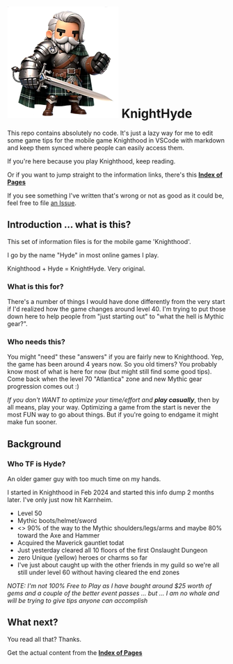 # ![image of a cartoon knight](./images/knighthyde1.256sharp.webp) KnightHyde

This repo contains absolutely no code. It's just a lazy way for me to edit some game tips for the mobile game Knighthood in VSCode with markdown and keep them synced where people can easily access them. 

If you're here because you play Knighthood, keep reading. 

Or if you want to jump straight to the information links, there's this **[Index of Pages](./0-Pages.md)**

If you see something I've written that's wrong or not as good as it could be, feel free to file [an Issue](/KnightHyde/issues). 

## Introduction ... what is this?

This set of information files is for the mobile game 'Knighthood'. 

I go by the name "Hyde" in most online games I play. 

Knighthood + Hyde = KnightHyde. Very original. 

### What is this for?

There's a number of things I would have done differently from the very start if I'd realized how the game changes around level 40. I'm trying to put those down here to help people from "just starting out" to "what the hell is Mythic gear?". 

### Who needs this?

You might "need" these "answers" if you are fairly new to Knighthood. Yep, the game has been around 4 years now. So you old timers? You probably know most of what is here for now (but might still find some good tips). Come back when the level 70 "Atlantica" zone and new Mythic gear progression comes out :)

*If you don't WANT to optimize your time/effort and* ***play casually***, then by all means, play your way. Optimizing a game from the start is never the most FUN way to go about things. But if you're going to endgame it might make fun sooner. 

## Background

### Who TF is Hyde?

An older gamer guy with too much time on my hands. 

I started in Knighthood in Feb 2024 and started this info dump 2 months later. I've only just now hit Karnheim.

* Level 50
* Mythic boots/helmet/sword 
* <> 90% of the way to the Mythic shoulders/legs/arms and maybe 80% toward the Axe and Hammer 
* Acquired the Maverick gauntlet todat
* Just yesterday cleared all 10 floors of the first Onslaught Dungeon
* zero Unique (yellow) heroes or charms so far
* I've just about caught up with the other friends in my guild so we're all still under level 60 without having cleared the end zones

*NOTE: I'm not 100% Free to Play as I have bought around $25 worth of gems and a couple of the better event passes ... but ... I am no whale and will be trying to give tips anyone can accomplish*

## What next?

You read all that? Thanks. 

Get the actual content from the **[Index of Pages](./0-Pages.md)**